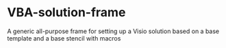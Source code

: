 # VBA-solution-frame
A generic all-purpose frame for setting up a Visio solution based on a base template and a base stencil with macros
